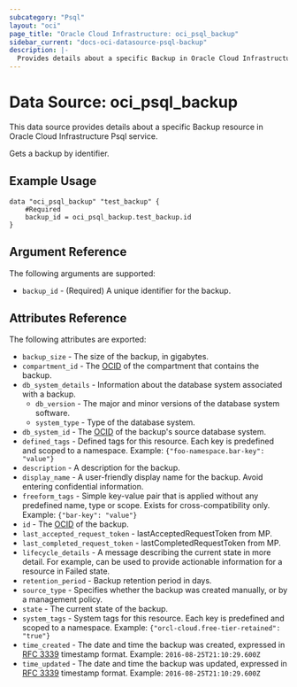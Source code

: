 ```yaml
---
subcategory: "Psql"
layout: "oci"
page_title: "Oracle Cloud Infrastructure: oci_psql_backup"
sidebar_current: "docs-oci-datasource-psql-backup"
description: |-
  Provides details about a specific Backup in Oracle Cloud Infrastructure Psql service
---
```


# Data Source: oci_psql_backup
This data source provides details about a specific Backup resource in Oracle Cloud Infrastructure Psql service.

Gets a backup by identifier.

## Example Usage

```hcl
data "oci_psql_backup" "test_backup" {
	#Required
	backup_id = oci_psql_backup.test_backup.id
}
```

## Argument Reference

The following arguments are supported:

* `backup_id` - (Required) A unique identifier for the backup.


## Attributes Reference

The following attributes are exported:

* `backup_size` - The size of the backup, in gigabytes.
* `compartment_id` - The [OCID](https://docs.cloud.oracle.com/iaas/Content/General/Concepts/identifiers.htm) of the compartment that contains the backup.
* `db_system_details` - Information about the database system associated with a backup.
	* `db_version` - The major and minor versions of the database system software.
	* `system_type` - Type of the database system.
* `db_system_id` - The [OCID](https://docs.cloud.oracle.com/iaas/Content/General/Concepts/identifiers.htm) of the backup's source database system.
* `defined_tags` - Defined tags for this resource. Each key is predefined and scoped to a namespace. Example: `{"foo-namespace.bar-key": "value"}` 
* `description` - A description for the backup.
* `display_name` - A user-friendly display name for the backup. Avoid entering confidential information.
* `freeform_tags` - Simple key-value pair that is applied without any predefined name, type or scope. Exists for cross-compatibility only. Example: `{"bar-key": "value"}` 
* `id` - The [OCID](https://docs.cloud.oracle.com/iaas/Content/General/Concepts/identifiers.htm) of the backup.
* `last_accepted_request_token` - lastAcceptedRequestToken from MP.
* `last_completed_request_token` - lastCompletedRequestToken from MP.
* `lifecycle_details` - A message describing the current state in more detail. For example, can be used to provide actionable information for a resource in Failed state.
* `retention_period` - Backup retention period in days.
* `source_type` - Specifies whether the backup was created manually, or by a management policy.
* `state` - The current state of the backup.
* `system_tags` - System tags for this resource. Each key is predefined and scoped to a namespace. Example: `{"orcl-cloud.free-tier-retained": "true"}` 
* `time_created` - The date and time the backup was created, expressed in [RFC 3339](https://tools.ietf.org/rfc/rfc3339) timestamp format.  Example: `2016-08-25T21:10:29.600Z` 
* `time_updated` - The date and time the backup was updated, expressed in [RFC 3339](https://tools.ietf.org/rfc/rfc3339) timestamp format.  Example: `2016-08-25T21:10:29.600Z` 

